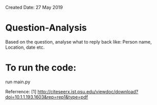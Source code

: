 Created Date: 27 May 2019

# Question-Analysis

Based on the question, analyse what to reply back like: Person name, Location, date etc.

# To run the code:
run main.py

Referrence:
[1] http://citeseerx.ist.psu.edu/viewdoc/download?doi=10.1.1.193.1603&rep=rep1&type=pdf
